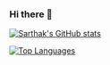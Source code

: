 ### Hi there 👋

[![Sarthak's GitHub stats](https://github-readme-stats.vercel.app/api?username=MaVericKWareZ&hide=issues&show=reviews,prs_merged,prs_merged_percentage&show_icons=true&theme=dark)](https://github.com/anuraghazra/github-readme-stats)

[![Top Languages](https://github-readme-stats.vercel.app/api/top-langs/?username=MaVericKWareZ&theme=dark&layout=compact)](https://github.com/anuraghazra/github-readme-stats)

<!--
**MaVericKWareZ/MaVericKWareZ** is a ✨ _special_ ✨ repository because its `README.md` (this file) appears on your GitHub profile.

Here are some ideas to get you started:

- 🔭 I’m currently working on ...
- 🌱 I’m currently learning ...
- 👯 I’m looking to collaborate on ...
- 🤔 I’m looking for help with ...
- 💬 Ask me about ...
- 📫 How to reach me: ...
- 😄 Pronouns: ...
- ⚡ Fun fact: ...
-->
